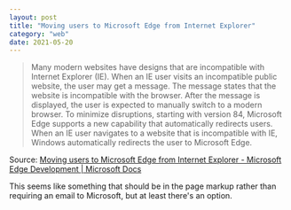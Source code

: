 ```yaml
---
layout: post
title: "Moving users to Microsoft Edge from Internet Explorer"
category: "web"
date: 2021-05-20
---
```


> Many modern websites have designs that are incompatible with Internet Explorer (IE). When an IE user visits an incompatible public website, the user may get a message. The message states that the website is incompatible with the browser. After the message is displayed, the user is expected to manually switch to a modern browser. To minimize disruptions, starting with version 84, Microsoft Edge supports a new capability that automatically redirects users. When an IE user navigates to a website that is incompatible with IE, Windows automatically redirects the user to Microsoft Edge.

Source: [Moving users to Microsoft Edge from Internet Explorer - Microsoft Edge Development | Microsoft Docs](https://docs.microsoft.com/en-us/microsoft-edge/web-platform/ie-to-microsoft-edge-redirection)

This seems like something that should be in the page markup rather than requiring an email to Microsoft, but at least there's an option.
